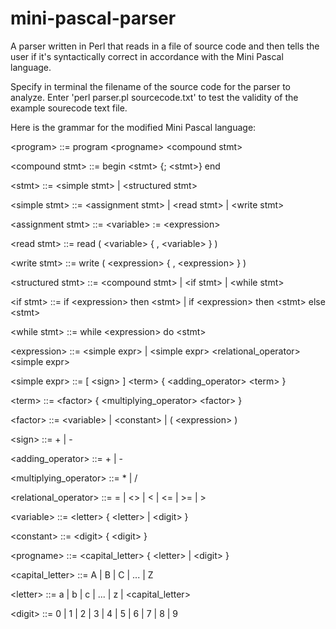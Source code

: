 # mini-pascal-parser
A parser written in Perl that reads in a file of source code and then tells the user if it's syntactically correct in accordance with the Mini Pascal language. 

Specify in terminal the filename of the source code for the parser to analyze. 
Enter 'perl parser.pl sourcecode.txt' to test the validity of the example sourecode text file.

Here is the grammar for the modified Mini Pascal language:

  \<program> ::= program \<progname> \<compound stmt>

  \<compound stmt> ::= begin \<stmt> {; \<stmt>} end

  \<stmt> ::= \<simple stmt> | \<structured stmt>

  \<simple stmt> ::= \<assignment stmt> | \<read stmt> | \<write stmt>

  \<assignment stmt> ::= \<variable> := \<expression>

  \<read stmt> ::= read ( \<variable> { , \<variable> } )

  \<write stmt> ::= write ( \<expression> { , \<expression> } )

  \<structured stmt> ::=	\<compound stmt> | \<if stmt> | \<while stmt>

  \<if stmt> ::= if \<expression> then \<stmt> | 
                if \<expression> then \<stmt> else \<stmt>

  \<while stmt> ::= while \<expression> do \<stmt>

  \<expression> ::=  \<simple expr> | 
                    \<simple expr> \<relational_operator> \<simple expr>

  \<simple expr> ::= [ \<sign> ] \<term> { \<adding_operator> \<term> }

  \<term> ::= \<factor> { \<multiplying_operator> \<factor> }

  \<factor> ::= \<variable> | \<constant> | ( \<expression> )

  \<sign> ::= + | -

  \<adding_operator> ::= + | -

  \<multiplying_operator> ::= * | /

  \<relational_operator> ::= = | \<> | \< | \<= | >= | >

  \<variable> ::= \<letter> { \<letter> | \<digit> }

  \<constant> ::= \<digit>  { \<digit> }

  \<progname> ::= \<capital_letter> { \<letter> | \<digit> }
 
  \<capital_letter> ::= A | B | C | ... | Z

  \<letter> ::= a | b | c | ... | z | \<capital_letter>

  \<digit> ::= 0 | 1 | 2 | 3 | 4 | 5 | 6 | 7 | 8 | 9
